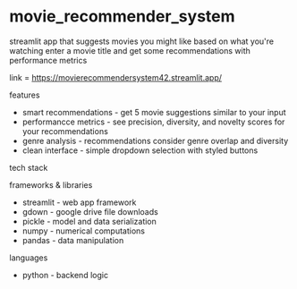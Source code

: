 # movie_recommender_system 
streamlit app that suggests movies you might like based on what you're watching 
enter a movie title and get some recommendations with performance metrics 

link = https://movierecommendersystem42.streamlit.app/ 

features 
- smart recommendations - get 5 movie suggestions similar to your input
- performancce metrics - see precision, diversity, and novelty scores for your recommendations
- genre analysis - recommendations consider genre overlap and diversity 
- clean  interface - simple dropdown selection with styled buttons

tech stack 

frameworks & libraries 
- streamlit - web app framework
- gdown - google drive file downloads
- pickle - model and data serialization
- numpy - numerical computations
- pandas - data manipulation

languages
- python - backend logic
